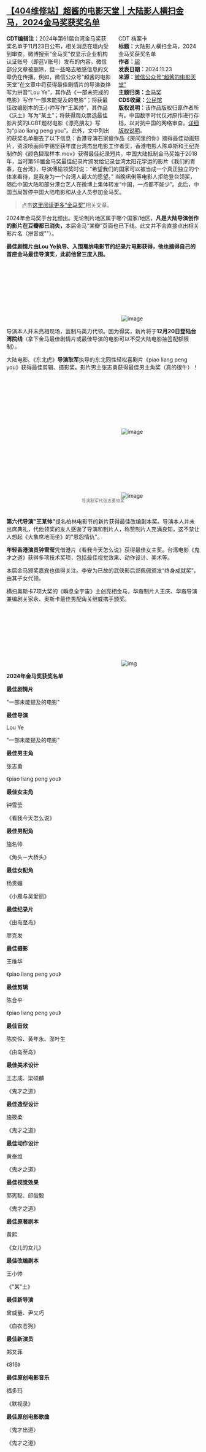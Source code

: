 <!--1732406300000-->
[【404维修站】超酱的电影天堂｜大陆影人横扫金马，2024金马奖获奖名单](https://chinadigitaltimes.net/chinese/713412.html)
------

<div style="width:42%;float:right;padding-left:20px"><div class="su-spoiler su-spoiler-style-fancy su-spoiler-icon-chevron-circle" data-scroll-offset="0" data-anchor-in-url="no"><div class="su-spoiler-title" tabindex="0" role="button"><span class="su-spoiler-icon"></span>CDT 档案卡</div><div class="su-spoiler-content su-u-clearfix su-u-trim"><strong>标题：</strong>大陆影人横扫金马，2024金马奖获奖名单<br><strong>作者：</strong><a href="https://chinadigitaltimes.net/space/超酱的电影天堂" target="_blank">超</a><br><strong>发表日期：</strong>2024.11.23<br><strong>来源：</strong><a href="https://web.archive.org/web/20241123214912/https://mp.weixin.qq.com/s/6y-ohs7svA9c7nGcKFmHcQ" target="_blank">微信公众号“超酱的电影天堂”</a><br><strong>主题归类：</strong><a href="https://chinadigitaltimes.net/space/金马奖" target="_blank">金马奖</a><br><strong>CDS收藏：</strong><a href="https://chinadigitaltimes.net/space/%E5%85%AC%E6%B0%91%E9%A6%86" target="_blank" rel="noopener">公民馆</a><br><strong>版权说明：</strong>该作品版权归原作者所有。中国数字时代仅对原作进行存档，以对抗中国的网络审查。<a href="https://chinadigitaltimes.net/chinese/copyright">详细版权说明</a>。</div></div></div><p><strong>CDT编辑注：</strong>2024年第61届台湾金马奖获奖名单于11月23日公布，相关消息在墙内受到审查。微博搜索“金马奖”仅显示企业机构认证账号（即蓝V账号）发布的内容，微信部分文章被删除，但一些略去敏感信息的文章仍在传播。例如，微信公众号“超酱的电影天堂”在文章中将获得最佳剧情片的导演娄烨写为拼音“Lou Ye”，其作品《一部未完成的电影》写作“一部未能提及的电影”；将获最佳改编剧本的王小帅写作“王某帅”，其作品《沃土》写为“某土”；将获得观众票选最佳影片奖的LGBT题材电影《漂亮朋友》写为“piao liang peng you”。此外，文中列出的获奖名单删去了以下信息：香港导演石家俊作品《房间里的你》摘得最佳动画短片，资深喷画师李锡坚获年度台湾杰出电影工作者奖，香港电影人陈卓斯和王纪尧制作的《颜色撷取样本.mov》获得最佳纪录短片。中国大陆抵制金马奖始于2018年，当时第56届金马奖最佳纪录片颁发给记录台湾太阳花学运的影片《我们的青春，在台湾》，导演傅榆领奖时说：“希望我们的国家可以被当成一个真正独立的个体来看待，是我身为一个台湾人最大的愿望。” 当晚巩俐等电影人拒绝登台领奖，随后中国大陆和部分港台艺人在微博上集体转发“中国，一点都不能少”。此后，中国当局暂停中国大陆电影和从业人员参加金马奖。</p><blockquote><p>点击<a href="https://chinadigitaltimes.net/space/%E9%87%91%E9%A9%AC%E5%A5%96" title="这里阅读更多“金马奖”">这里阅读更多“金马奖”</a>相关文章。</p></blockquote><p>2024年金马奖于台北颁出。无论制片地区属于哪个国家/地区，<strong>凡是大陆导演创作的影片在豆瓣都已消失，</strong>本届金马“某瓣”页面也已下线。此文并不会直接点出相关影片名（拼音或""）。</p><p><strong>最佳剧情片由Lou Ye执导、入围戛纳电影节的纪录片电影获得，他也摘得自己的首座金马最佳导演奖，此前他曾三度入围。</strong></p><p><img decoding="async" src="data:image/svg+xml,%3Csvg%20xmlns='http://www.w3.org/2000/svg'%20viewBox='0%200%200%200'%3E%3C/svg%3E" alt="image" data-lazy-src="https://keep.cdt.media/assets/images/0/6/069d3bba/2d81d5e9.jpeg"><noscript><img decoding="async" src="https://keep.cdt.media/assets/images/0/6/069d3bba/2d81d5e9.jpeg" alt="image"></noscript></p><p>导演本人并未亮相现场，监制马英力代领。因为得奖，新片将于<strong>12月20日登陆台湾院线</strong>（拿下金马最佳剧情片或最佳导演的电影可以不受大陆电影抽签配额限制）。</p><p>大陆电影、《东北虎》<strong>导演耿军</strong>执导的东北同性轻松喜剧片《piao liang peng you》获得最佳剪辑、摄影奖。影片男主张志勇获得最佳男主角奖（真的很牛）！</p><p><img decoding="async" src="data:image/svg+xml,%3Csvg%20xmlns='http://www.w3.org/2000/svg'%20viewBox='0%200%200%200'%3E%3C/svg%3E" alt="image" data-lazy-src="https://keep.cdt.media/assets/images/0/6/069d3bba/dda0af82.png"><noscript><img decoding="async" src="https://keep.cdt.media/assets/images/0/6/069d3bba/dda0af82.png" alt="image"></noscript></p><p><img decoding="async" src="data:image/svg+xml,%3Csvg%20xmlns='http://www.w3.org/2000/svg'%20viewBox='0%200%200%200'%3E%3C/svg%3E" alt="image" data-lazy-src="https://keep.cdt.media/assets/images/0/6/069d3bba/844b2e96.jpeg"><noscript><img decoding="async" src="https://keep.cdt.media/assets/images/0/6/069d3bba/844b2e96.jpeg" alt="image"></noscript></p><span style="font-size: 0.8em;color: #666;display: block;text-align: center;margin-bottom:32px; margin-top: -20px;line-height:22px;">导演耿军代张志勇领奖</span><p><strong>第六代导演"王某帅"</strong>提名柏林电影节的新片获得最佳改编剧本奖。导演本人并未出席典礼，代他领奖的友人感谢了导演和制片人，称赞制片人充满良知，这不禁让人想起《大象席地而坐》的"恩怨情仇"。</p><p><strong>年轻香港演员钟雪莹</strong>凭借港片《看我今天怎么说》获得最佳女主奖。台湾电影《鬼才之道》获得多项技术奖项，包括最佳视觉效果、动作设计、美术等。</p><p>本届金马颁奖嘉宾也值得关注。李安为已故的武侠影后郑佩佩颁发“终身成就奖”，由其子女代领。</p><p>横扫奥斯卡7项大奖的《瞬息全宇宙》主创亮相金马，华裔制片人王庆、华裔导演兼编剧关家永、奥斯卡最佳男配角关继威携手颁奖。</p><p><img decoding="async" src="data:image/svg+xml,%3Csvg%20xmlns='http://www.w3.org/2000/svg'%20viewBox='0%200%200%200'%3E%3C/svg%3E" alt="img" data-lazy-src="https://keep.cdt.media/assets/images/0/6/069d3bba/600adfef.jpeg"><noscript><img decoding="async" src="https://keep.cdt.media/assets/images/0/6/069d3bba/600adfef.jpeg" alt="img"></noscript></p><p><strong>2024年金马奖获奖名单</strong></p><p><strong>最佳剧情片</strong></p><p>"一部未能提及的电影"</p><p><strong>最佳导演</strong></p><p>Lou Ye</p><p>"一部未能提及的电影"</p><p><strong>最佳男主角</strong></p><p>张志勇</p><p>《piao liang peng you》</p><p><strong>最佳女主角</strong></p><p>钟雪莹</p><p>《看我今天怎么说》</p><p><strong>最佳男配角</strong></p><p>施名帅</p><p>《角头－大桥头》</p><p><strong>最佳女配角</strong></p><p>杨贵媚</p><p>《小雁与吴爱丽》</p><p><strong>最佳纪录片</strong></p><p>《由岛至岛》</p><p>廖克发</p><p><strong>最佳摄影</strong></p><p>王维华</p><p>《piao liang peng you》</p><p><strong>最佳剪辑</strong></p><p>陈合平</p><p>《piao liang peng you》</p><p><strong>最佳音效</strong></p><p>陈奕伶、黄年永、澎叶生</p><p>《由岛至岛》</p><p><strong>最佳美术设计</strong></p><p>王志成、梁硕麟</p><p>《鬼才之道》</p><p><strong>最佳造型设计</strong></p><p>施筱柔</p><p>《鬼才之道》</p><p><strong>最佳动作设计</strong></p><p>黄泰维</p><p>《鬼才之道》</p><p><strong>最佳视觉效果</strong></p><p>郭宪聪、邱俊毅</p><p>《鬼才之道》</p><p><strong>最佳原著剧本</strong></p><p>黄熙</p><p>《女儿的女儿》</p><p><strong>最佳改编剧本</strong></p><p>王小帅</p><p>《"某"土》</p><p><strong>最佳新导演</strong></p><p>曾威量、尹又巧</p><p>《白衣苍狗》</p><p><strong>最佳新演员</strong></p><p>郑又菲</p><p>《816》</p><p><strong>最佳原创电影音乐</strong></p><p>福多玛</p><p>《默视录》</p><p><strong>最佳原创电影歌曲</strong></p><p>〈鬼才出道〉</p><p>《鬼才之道》</p><div class="addtoany_share_save_container addtoany_content addtoany_content_bottom"><div class="a2a_kit a2a_kit_size_32 addtoany_list" data-a2a-url="https://chinadigitaltimes.net/chinese/713412.html" data-a2a-title="【404维修站】超酱的电影天堂｜大陆影人横扫金马，2024金马奖获奖名单"><a class="a2a_button_facebook" href="https://www.addtoany.com/add_to/facebook?linkurl=https%3A%2F%2Fchinadigitaltimes.net%2Fchinese%2F713412.html&amp;linkname=%E3%80%90404%E7%BB%B4%E4%BF%AE%E7%AB%99%E3%80%91%E8%B6%85%E9%85%B1%E7%9A%84%E7%94%B5%E5%BD%B1%E5%A4%A9%E5%A0%82%EF%BD%9C%E5%A4%A7%E9%99%86%E5%BD%B1%E4%BA%BA%E6%A8%AA%E6%89%AB%E9%87%91%E9%A9%AC%EF%BC%8C2024%E9%87%91%E9%A9%AC%E5%A5%96%E8%8E%B7%E5%A5%96%E5%90%8D%E5%8D%95" title="Facebook" rel="nofollow noopener" target="_blank"></a><a class="a2a_button_twitter" href="https://www.addtoany.com/add_to/twitter?linkurl=https%3A%2F%2Fchinadigitaltimes.net%2Fchinese%2F713412.html&amp;linkname=%E3%80%90404%E7%BB%B4%E4%BF%AE%E7%AB%99%E3%80%91%E8%B6%85%E9%85%B1%E7%9A%84%E7%94%B5%E5%BD%B1%E5%A4%A9%E5%A0%82%EF%BD%9C%E5%A4%A7%E9%99%86%E5%BD%B1%E4%BA%BA%E6%A8%AA%E6%89%AB%E9%87%91%E9%A9%AC%EF%BC%8C2024%E9%87%91%E9%A9%AC%E5%A5%96%E8%8E%B7%E5%A5%96%E5%90%8D%E5%8D%95" title="Twitter" rel="nofollow noopener" target="_blank"></a><a class="a2a_button_telegram" href="https://www.addtoany.com/add_to/telegram?linkurl=https%3A%2F%2Fchinadigitaltimes.net%2Fchinese%2F713412.html&amp;linkname=%E3%80%90404%E7%BB%B4%E4%BF%AE%E7%AB%99%E3%80%91%E8%B6%85%E9%85%B1%E7%9A%84%E7%94%B5%E5%BD%B1%E5%A4%A9%E5%A0%82%EF%BD%9C%E5%A4%A7%E9%99%86%E5%BD%B1%E4%BA%BA%E6%A8%AA%E6%89%AB%E9%87%91%E9%A9%AC%EF%BC%8C2024%E9%87%91%E9%A9%AC%E5%A5%96%E8%8E%B7%E5%A5%96%E5%90%8D%E5%8D%95" title="Telegram" rel="nofollow noopener" target="_blank"></a><a class="a2a_button_reddit" href="https://www.addtoany.com/add_to/reddit?linkurl=https%3A%2F%2Fchinadigitaltimes.net%2Fchinese%2F713412.html&amp;linkname=%E3%80%90404%E7%BB%B4%E4%BF%AE%E7%AB%99%E3%80%91%E8%B6%85%E9%85%B1%E7%9A%84%E7%94%B5%E5%BD%B1%E5%A4%A9%E5%A0%82%EF%BD%9C%E5%A4%A7%E9%99%86%E5%BD%B1%E4%BA%BA%E6%A8%AA%E6%89%AB%E9%87%91%E9%A9%AC%EF%BC%8C2024%E9%87%91%E9%A9%AC%E5%A5%96%E8%8E%B7%E5%A5%96%E5%90%8D%E5%8D%95" title="Reddit" rel="nofollow noopener" target="_blank"></a><a class="a2a_button_whatsapp" href="https://www.addtoany.com/add_to/whatsapp?linkurl=https%3A%2F%2Fchinadigitaltimes.net%2Fchinese%2F713412.html&amp;linkname=%E3%80%90404%E7%BB%B4%E4%BF%AE%E7%AB%99%E3%80%91%E8%B6%85%E9%85%B1%E7%9A%84%E7%94%B5%E5%BD%B1%E5%A4%A9%E5%A0%82%EF%BD%9C%E5%A4%A7%E9%99%86%E5%BD%B1%E4%BA%BA%E6%A8%AA%E6%89%AB%E9%87%91%E9%A9%AC%EF%BC%8C2024%E9%87%91%E9%A9%AC%E5%A5%96%E8%8E%B7%E5%A5%96%E5%90%8D%E5%8D%95" title="WhatsApp" rel="nofollow noopener" target="_blank"></a><a class="a2a_button_email" href="https://www.addtoany.com/add_to/email?linkurl=https%3A%2F%2Fchinadigitaltimes.net%2Fchinese%2F713412.html&amp;linkname=%E3%80%90404%E7%BB%B4%E4%BF%AE%E7%AB%99%E3%80%91%E8%B6%85%E9%85%B1%E7%9A%84%E7%94%B5%E5%BD%B1%E5%A4%A9%E5%A0%82%EF%BD%9C%E5%A4%A7%E9%99%86%E5%BD%B1%E4%BA%BA%E6%A8%AA%E6%89%AB%E9%87%91%E9%A9%AC%EF%BC%8C2024%E9%87%91%E9%A9%AC%E5%A5%96%E8%8E%B7%E5%A5%96%E5%90%8D%E5%8D%95" title="Email" rel="nofollow noopener" target="_blank"></a><a class="a2a_button_copy_link" href="https://www.addtoany.com/add_to/copy_link?linkurl=https%3A%2F%2Fchinadigitaltimes.net%2Fchinese%2F713412.html&amp;linkname=%E3%80%90404%E7%BB%B4%E4%BF%AE%E7%AB%99%E3%80%91%E8%B6%85%E9%85%B1%E7%9A%84%E7%94%B5%E5%BD%B1%E5%A4%A9%E5%A0%82%EF%BD%9C%E5%A4%A7%E9%99%86%E5%BD%B1%E4%BA%BA%E6%A8%AA%E6%89%AB%E9%87%91%E9%A9%AC%EF%BC%8C2024%E9%87%91%E9%A9%AC%E5%A5%96%E8%8E%B7%E5%A5%96%E5%90%8D%E5%8D%95" title="Copy Link" rel="nofollow noopener" target="_blank"></a><a class="a2a_dd addtoany_share_save addtoany_share" href="https://www.addtoany.com/share"></a></div></div>
